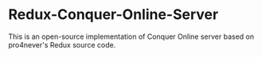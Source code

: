 # Redux-Conquer-Online-Server
This is an open-source implementation of Conquer Online server based on pro4never's Redux source code.
